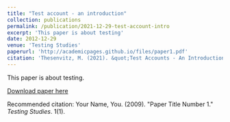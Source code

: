 ```yaml
---
title: "Test account - an introduction"
collection: publications
permalink: /publication/2021-12-29-test-account-intro
excerpt: 'This paper is about testing'
date: 2012-12-29
venue: 'Testing Studies'
paperurl: 'http://academicpages.github.io/files/paper1.pdf'
citation: 'Thesenvitz, M. (2021). &quot;Test Accounts - An Introduction.&quot; <i>Testing Studies</i>. 1(1).'
---
```

This paper is about testing.

[Download paper here](http://academicpages.github.io/files/paper1.pdf)

Recommended citation: Your Name, You. (2009). "Paper Title Number 1." <i>Testing Studies</i>. 1(1).
